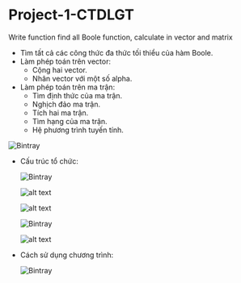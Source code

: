 # Project-1-CTDLGT
Write function find all Boole function, calculate in vector and matrix

* Tìm tất cả các công thức đa thức tối thiểu của hàm Boole.
* Làm phép toán trên vector:
  - Cộng hai vector.
  - Nhân vector với một số alpha.
* Làm phép toán trên ma trận:
  - Tìm định thức của ma trận.
  - Nghịch đảo ma trận.
  - Tích hai ma trận.
  - Tìm hạng của ma trận.
  - Hệ phương trình tuyến tính.
  
![Bintray](https://img.shields.io/badge/Bool%20Function-Sử%20dụng%20phương%20pháp%20Quine%20–%20McCluskey%20(QM)-blue)
  * Cấu trúc tổ chức:
  
    ![Bintray](https://img.shields.io/badge/Table-array%204%20D-brightgreen)
    
    ![alt text](https://github.com/QuocThuanTruong/Project-1-CTDLGT/blob/master/Img/table_1.png)
    
    ![alt text](https://github.com/QuocThuanTruong/Project-1-CTDLGT/blob/master/Img/table_2.png)
    
    ![Bintray](https://img.shields.io/badge/Table-size-brightgreen)
    
    ![alt text](https://github.com/QuocThuanTruong/Project-1-CTDLGT/blob/master/Img/table_size.png)
  * Cách sử dụng chương trình:
  
    ![Bintray](https://img.shields.io/badge/Link-https%3A%2F%2Fwww.youtube.com%2Fwatch%3Fv%3DK74IiJax8Pk%26feature%3Dyoutu.be-red)
